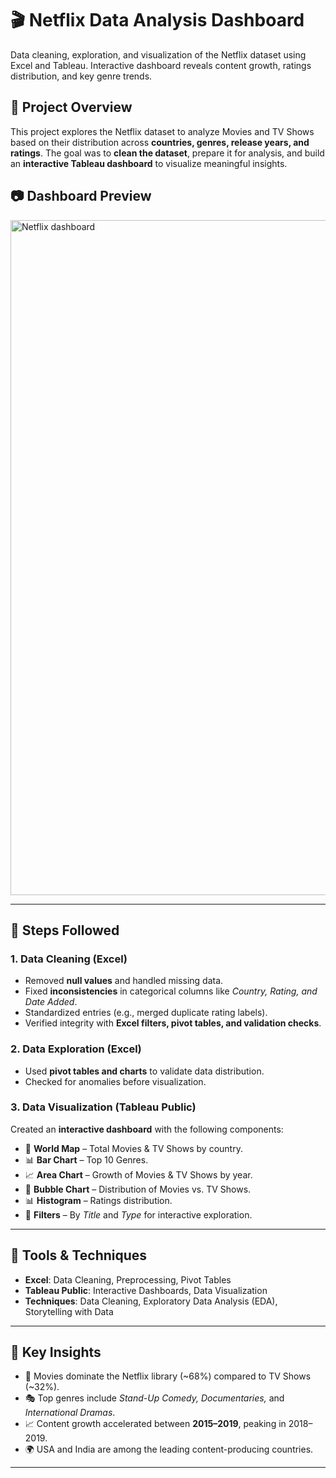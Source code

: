 # 🎬 Netflix Data Analysis Dashboard  
Data cleaning, exploration, and visualization of the Netflix dataset using Excel and Tableau. Interactive dashboard reveals content growth, ratings distribution, and key genre trends.

## 📌 Project Overview  
This project explores the Netflix dataset to analyze Movies and TV Shows based on their distribution across **countries, genres, release years, and ratings**. The goal was to **clean the dataset**, prepare it for analysis, and build an **interactive Tableau dashboard** to visualize meaningful insights.  

## 📷 Dashboard Preview  
<img width="1920" height="1080" alt="Netflix dashboard" src="https://github.com/user-attachments/assets/aef19c1b-fb3f-4aa3-8278-3f28422fb5e4" />

---

## 🔹 Steps Followed  

### 1. Data Cleaning (Excel)  
- Removed **null values** and handled missing data.  
- Fixed **inconsistencies** in categorical columns like *Country, Rating, and Date Added*.  
- Standardized entries (e.g., merged duplicate rating labels).  
- Verified integrity with **Excel filters, pivot tables, and validation checks**.  

### 2. Data Exploration (Excel)  
- Used **pivot tables and charts** to validate data distribution.  
- Checked for anomalies before visualization.  

### 3. Data Visualization (Tableau Public)  
Created an **interactive dashboard** with the following components:  
- 📍 **World Map** – Total Movies & TV Shows by country.  
- 📊 **Bar Chart** – Top 10 Genres.  
- 📈 **Area Chart** – Growth of Movies & TV Shows by year.  
- 🔴 **Bubble Chart** – Distribution of Movies vs. TV Shows.  
- 📊 **Histogram** – Ratings distribution.  
- 🔎 **Filters** – By *Title* and *Type* for interactive exploration.  

---

## 🔹 Tools & Techniques  
- **Excel**: Data Cleaning, Preprocessing, Pivot Tables  
- **Tableau Public**: Interactive Dashboards, Data Visualization  
- **Techniques**: Data Cleaning, Exploratory Data Analysis (EDA), Storytelling with Data  

---

## 🔹 Key Insights  
- 🎥 Movies dominate the Netflix library (~68%) compared to TV Shows (~32%).  
- 🎭 Top genres include *Stand-Up Comedy, Documentaries,* and *International Dramas*.  
- 📈 Content growth accelerated between **2015–2019**, peaking in 2018–2019.  
- 🌍 USA and India are among the leading content-producing countries.  

---
